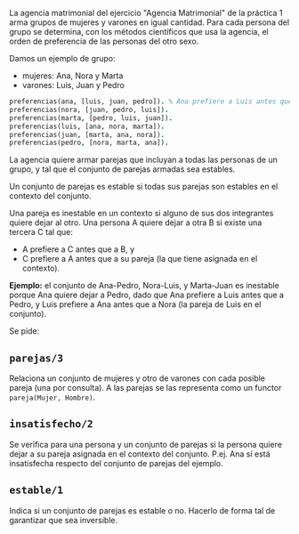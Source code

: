 La agencia matrimonial del ejercicio "Agencia Matrimonial" de la práctica 1 arma grupos de mujeres y varones en igual cantidad. Para cada persona del grupo se determina, con los métodos científicos que usa la agencia, el orden de preferencia de las personas del otro sexo.

Damos un ejemplo de grupo:

* mujeres: Ana, Nora y Marta
* varones: Luis, Juan y Pedro

```prolog
preferencias(ana, [luis, juan, pedro]). % Ana prefiere a Luis antes que a Juan y a Juan antes que a Pedro.
preferencias(nora, [juan, pedro, luis]).
preferencias(marta, [pedro, luis, juan]).
preferencias(luis, [ana, nora, marta]).
preferencias(juan, [marta, ana, nora]).
preferencias(pedro, [nora, marta, ana]).
```

La agencia quiere armar parejas que incluyan a todas las personas de un grupo, y tal que el conjunto de parejas armadas sea estables.

Un conjunto de parejas es estable si todas sus parejas son estables en el contexto del conjunto.

Una pareja es inestable en un contexto si alguno de sus dos integrantes quiere dejar al otro. Una persona A quiere dejar a otra B si existe una tercera C tal que:
 
* A prefiere a C antes que a B, y
* C prefiere a A antes que a su pareja (la que tiene asignada en el contexto).
 
**Ejemplo:** el conjunto de Ana-Pedro, Nora-Luis, y Marta-Juan es inestable porque Ana quiere dejar a Pedro, dado que Ana prefiere a Luis antes que a Pedro, y Luis prefiere a Ana antes que a Nora (la pareja de Luis en el conjunto).

Se pide:

## `parejas/3`

Relaciona un conjunto de mujeres y otro de varones con cada posible pareja (una por consulta). A las parejas se las representa como un functor `pareja(Mujer, Hombre)`.

## `insatisfecho/2`

Se verifica para una persona y un conjunto de parejas si la persona quiere dejar a su pareja asignada en el contexto del conjunto.
P.ej. Ana sí está insatisfecha respecto del conjunto de parejas del ejemplo.

## `estable/1`

Indica si un conjunto de parejas es estable o no. Hacerlo de forma tal de garantizar que sea inversible.
